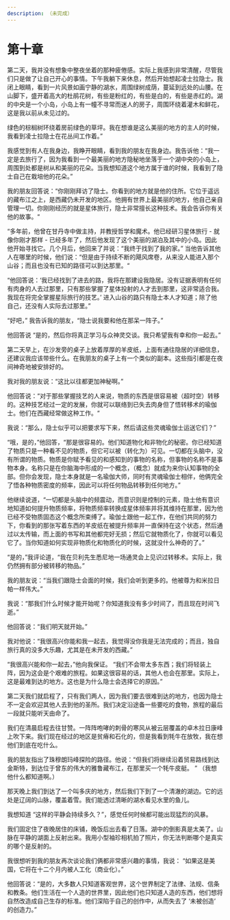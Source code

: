 ```yaml
---
description: （未完成）
---
```


# 第十章

第二天，我并没有想象中整夜坐着的那种疲倦感。实际上我感到非常清醒，尽管我们只是做了让自己开心的事情。下午我躺下来休息，然后开始想起凌士拉隐士。我闭上眼睛，看到一片风景如画宁静的湖水，周围绿树成荫，蔓延到远处的山腰。在山脚下，盛开着高大的杜鹃花树，有些是粉红的，有些是白的，有些是赤红的。湖的中央是一个小岛，小岛上有一幢不寻常而迷人的房子，周围环绕着灌木和鲜花，这是我以前从未见过的。 

绿色的棕榈树环绕着房前绿色的草坪。我在想谁是这么美丽的地方的主人的时候，我看到凌士拉隐士在花丛间工作着。” 

我感觉到有人在我身边，我睁开眼睛，看到我的朋友在我身边。我告诉他：“我一定是去旅行了，因为我看到一个最美丽的地方隐秘地坐落于一个湖中央的小岛上，周围到处都是树从和美丽的花朵。当我想知道这个地方属于谁的时候，我看到了隐士自己在栽培他的花朵。” 

我的朋友回答说：“你刚刚拜访了隐士。你看到的地方就是他的住所。它位于遥远的藏布江之上，是西藏仍未开发的地区。他拥有世界上最美丽的地方，他自己亲自管理一切。你刚刚经历的就是星体旅行，隐士非常擅长这种技术。我会告诉你有关他的故事。“ 

“多年前，他曾在甘丹寺中做主持，并教授哲学和魔术。他已经研习星体旅行 - 就像你刚才那样 - 已经多年了，然后他发现了这个美丽的湖泊及其中的小岛。因此他开始寻找它。几个月后，他回来了并说：“我终于找到了我的家。” 当他告诉其他人在哪里的时候，他们说：“但是由于持续不断的飓风席卷，从来没人能进入那个山谷；而且也没有已知的路径可以到达那里。“

“他回答说：‘我已经找到了进去的路，我将在那建设我隐居。没有证据表明有任何有肉身的人去过那里，只有那些掌握了星体投射的人才去到那里，这非常适合我。我现在将完全掌握星际旅行的技艺。’ 进入山谷的路只有隐士本人才知道；除了他自己，还没有人实际去过那里。” 

“好吧，” 我告诉我的朋友，“隐士说我要和他在那呆一阵子。” 

他回答说 “是的，然后你将真正学习与众神灵交谈。我只希望我有幸和你一起去。” 

第二天早上，在沙发旁的桌子上放着厚厚的羊皮纸，上面有通往隐居的详细信息，还建议我应该带些什么。在我朋友的桌子上有一个类似的副本。这些指引都是在夜间神奇地被安排好的。 

我对我的朋友说：“这比以往都更加神秘啊。” 

他回答说：“对于那些掌握技艺的人来说，物质的东西是很容易被（超时空）转移的。这种技艺经过一定的发展，你就可以联络到已失去肉身但了悟转移术的瑜伽士。他们在西藏经常做这种工作。“

我说：“那么，隐士似乎可以把要求写下来，然后请这些灵魂瑜伽士运送它们？” 

“哦，是的，”他回答，“那是很容易的。他们知道物化和非物化的秘密。你已经知道了物质只是一种看不见的物质，但它可以被（转化为）可见。一切都在头脑中，没有所谓的物质。物质是你赋予看见的和感知到的事物的名称，但事物的名称不是事物本身。名称只是在你脑海中形成的一个概念，（概念）就成为来你认知事物的全部。但你会发现，隐士本身就是一名瑜伽大师，同时有灵魂瑜伽士相伴，他俩完全了悟各种物质密度的频率，因此可以将任何物品转移到任何地方。”

他继续说道，“一切都是头脑中的频震动，而意识则是控制的元素，隐士他有意识地知道如何提升物质频率，将物质频率转换成星体频率并将其维持在那里，因为他已经不受物质固态这个概念所束缚了。瑜伽士跟他一起工作，在他们共同的努力下，你看到的那张写着东西的羊皮纸在被提升频率并一直保持在这个状态，然后通过以太传输，而上面的书写和其他都完好无损；然后它就物质化了，你就可以看见它了。当你知道如何实现非物质化和物质化的时候，这就没什么神奇的了。” 

“是的，”我评论道，“我在贝利先生悉尼地一场通灵会上见识过转移术。实际上，我仍然拥有部分被转移的物品。” 

我的朋友说：“当我们跟隐士会面的时候，我们会听到更多的。他被尊为和米拉日帕一样伟大。” 

我说：“那我们什么时候才能开始呢？你知道我没有多少时间了，而且现在时间飞逝。” 

他回答说：“我们明天就开始。” 

我对他说：“我很高兴你能和我一起去，我觉得没你我是无法完成的；而且，独自旅行真的没多大乐趣，尤其是在未开发的西藏。” 

“我很高兴能和你一起去，”他向我保证。 “我们不会带太多东西；我们将轻装上阵，因为这会是个艰难的旅程。如果这很容易的话，其他人也会在那里。实际上，这是最难到达的地方。这也是为什么隐士会选择它的原因。” 

第二天我们就启程了，只有我们两人，因为我们要去很难到达的地方，也因为隐士不一定会欢迎其他人去到他的圣所。我们决定沿途备一些要吃的食物，旅程的最后一段就只能听天由命了。

我们在清晨启程去往甘赞。一阵阵咆哮的刺骨的寒风从被云层覆盖的卓木拉日康峰上吹下来。我们现在经过的地区是贫瘠和石化的，但是我看到牦牛在放牧，我在想他们到底在吃什么。 

我的朋友指出了珠穆朗玛峰探险的路径。他说：“但我们将继续沿着贸易路线到达金斯特，到达位于曾东的伟大的雅鲁藏布江，在那里买一个牦牛皮艇。 ” （我想他什么都知道啊。） 

那天晚上我们到达了一个叫多庆的地方，然后我们下到了一个清澈的湖边。它的远处是辽阔的山脉，覆盖着雪。我们能透过清晰的湖水看见水里的鱼儿。 

我想知道 “这样的平静会持续多久？”，感觉任何时候都可能出现猛烈的风暴。

我们固定住了夜晚居住的床铺，晚饭后出去看了日落。湖中的倒影真是太美了。山脉在平静的湖面上反射出来。我用小型袖珍相机拍了照片，你无法判断哪个是真实的哪个是反射的。 

我很想听到我的朋友再次谈论我们俩都非常感兴趣的事情，我说： “如果这是美国，它将在十二个月内被人工化（商业化）。” 

他回答说：“是的，大多数人只知道客观世界，这个世界制定了法律、法规、信条和教条。他们生活在一个人造的世界里，因此他们也只知道人造的东西，他们想将自然改造成自己生存的标准。他们深陷于自己的创作中，从而失去了 ‘未被创造’ 的创造力。”



